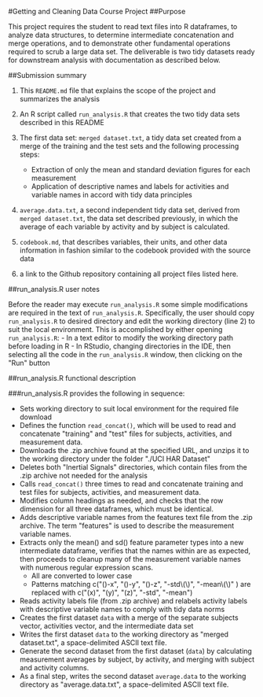 #Getting and Cleaning Data Course Project
##Purpose

This project requires the student to read text files into R dataframes, to analyze data structures, to determine intermediate concatenation and merge operations, and to demonstrate other fundamental operations required to scrub a large data set.  The deliverable is two tidy datasets ready for downstream analysis with documentation as described below.

##Submission summary

1.  This `README.md` file that explains the scope of the project and summarizes the analysis

2.  An R script called `run_analysis.R` that creates the two tidy data sets described in this README

3.  The first data set:  `merged dataset.txt`, a tidy data set created from a merge of the training and the test sets and the following processing steps:

	- Extraction of only the mean and standard deviation figures for each measurement
	- Application of descriptive names and labels for activities and variable names in accord with tidy data principles

4.  `average.data.txt`, a second independent tidy data set, derived from `merged dataset.txt`, the data set described previously, in which the average of each variable by activity and by subject is calculated.

5.  `codebook.md`, that describes variables, their units, and other data information in fashion similar to the codebook provided with the source data

6.  a link to the Github repository containing all project files listed here.

##run_analysis.R user notes

Before the reader may execute `run_analysis.R` some simple modifications are required in the text of `run_analysis.R`.  Specifically, the user should copy `run_analysis.R` to desired directory and edit the working directory (line 2) to suit the local environment.  This is accomplished by either opening `run_analysis.R`:
	- In a text editor to modify the working directory path before loading in R
	- In RStudio, changing directories in the IDE, then selecting all the code in the `run_analysis.R` window, then clicking on the "Run" button

##run_analysis.R functional description

###run_analysis.R provides the following in sequence:

- Sets working directory to suit local environment for the required file download
- Defines the function `read_concat()`, which will be used to read and concatenate "training" and "test" files for subjects, activities, and measurement data.
- Downloads the .zip archive found at the specified URL, and unzips it to the working directory under the folder "./UCI HAR Dataset"
- Deletes both "Inertial Signals" directories, which contain files from the .zip archive not needed for the analysis
- Calls `read_concat()` three times to read and concatenate training and test files for subjects, activities, and measurement data.
- Modifies column headings as needed, and checks that the row dimension for all three dataframes, which must be identical.
- Adds descriptive variable names from the features text file from the .zip archive.  The term "features" is used to describe the measurement variable names.
- Extracts only the mean() and sd() feature parameter types into a new intermediate dataframe, verifies that the names within are as expected, then proceeds to cleanup many of the measurement variable names with numerous regular expression scans.
	- All are converted to lower case
	- Patterns matching c("()-x", "()-y", "()-z", "-std\\(\\)", "-mean\\(\\)" ) are replaced with c("(x)", "(y)", "(z)", "-std", "-mean")
- Reads activity labels file (from .zip archive) and relabels activity labels with descriptive variable names to comply with tidy data norms
- Creates the first dataset `data` with a merge of the separate subjects vector, activities vector, and the intermediate data set
- Writes the first dataset `data` to the working directory as "merged dataset.txt", a space-delimited ASCII text file.
- Generate the second dataset from the first dataset (`data`) by calculating measurement averages by subject, by activity, and merging with subject and activity columns.
- As a final step, writes the second dataset `average.data` to the working directory as "average.data.txt", a space-delimited ASCII text file.
